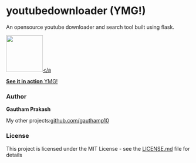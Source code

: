# youtubedownloader (YMG!)
An opensource youtube downloader and search tool built using flask.

<a href="https://ymg007.herokuapp.com/"><img src="https://github.com/gauthamp10/gauthamp10.github.io/img/portfolio/ymg.png" width="100" height="100" /></a

**See it in action** <a href="https://ymg007.herokuapp.com/">YMG!</a>


### Author

 **Gautham Prakash**
 
 My other projects:[github.com/gauthamp10](https://gauthamp10.github.io/)


### License

This project is licensed under the MIT License - see the [LICENSE.md](LICENSE.md) file for details
